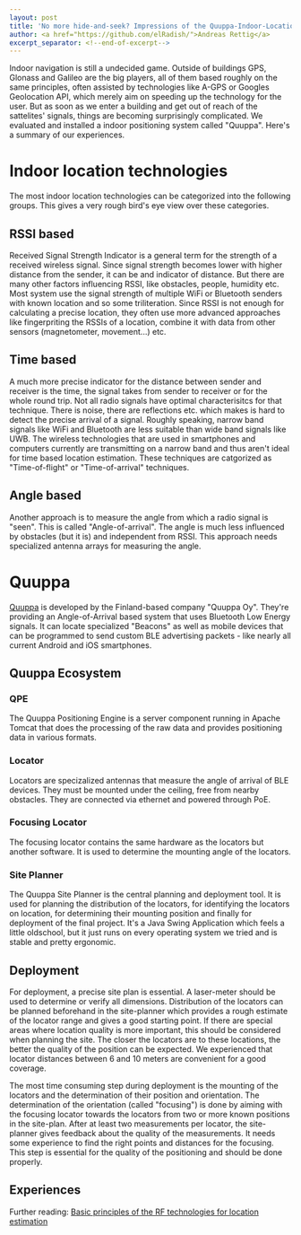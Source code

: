 ```yaml
---
layout: post
title: 'No more hide-and-seek? Impressions of the Quuppa-Indoor-Location System'
author: <a href="https://github.com/elRadish/">Andreas Rettig</a>
excerpt_separator: <!--end-of-excerpt-->
---
```


Indoor navigation is still a undecided game. 
Outside of buildings GPS, Glonass and Galileo are the big players, all of them based roughly on the same principles, often assisted by technologies like A-GPS or Googles Geolocation API, which merely aim on speeding up the technology for the user. 
But as soon as we enter a building and get out of reach of the sattelites' signals, things are becoming surprisingly complicated.
We evaluated and installed a indoor positioning system called "Quuppa". Here's a summary of our experiences.
<!--end-of-excerpt-->

# Indoor location technologies
The most indoor location technologies can be categorized into the following groups. This gives a very rough bird's eye view over these categories.

## RSSI based
Received Signal Strength Indicator is a general term for the strength of a received wireless signal. Since signal strength becomes lower with higher distance from the sender, it can be and indicator of distance. But there are many other factors influencing RSSI, like obstacles, people, humidity etc.
Most system use the signal strength of multiple WiFi or Bluetooth senders with known location and so some triliteration. Since RSSI is not enough for calculating a precise location, they often use more advanced approaches like fingerpriting the RSSIs of a location, combine it with data from other sensors (magnetometer, movement...) etc.

## Time based
A much more precise indicator for the distance between sender and receiver is the time, the signal takes from sender to receiver or for the whole round trip. Not all radio signals have optimal characterisitcs for that technique. There is noise, there are reflections etc. which makes is hard to detect the precise arrival of a signal. Roughly speaking, narrow band signals like WiFi and Bluetooth are less suitable than wide band signals like UWB. The wireless technologies that are used in smartphones and computers currently are transmitting on a narrow band and thus aren't ideal for time based location estimation.
These techniques are catgorized as "Time-of-flight" or "Time-of-arrival" techniques.

## Angle based
Another approach is to measure the angle from which a radio signal is "seen". This is called "Angle-of-arrival". The angle is much less influenced by obstacles (but it is) and independent from RSSI. This approach needs specialized antenna arrays for measuring the angle.

# Quuppa 
[Quuppa](http://quuppa.com) is developed by the Finland-based company "Quuppa Oy". They're providing an Angle-of-Arrival based system that uses Bluetooth Low Energy signals.
It can locate specialized "Beacons" as well as mobile devices that can be programmed to send custom BLE advertising packets - like nearly all current Android and iOS smartphones.

## Quuppa Ecosystem
### QPE
The Quuppa Positioning Engine is a server component running in Apache Tomcat that does the processing of the raw data and provides positioning data in various formats.

### Locator
Locators are specizalized antennas that measure the angle of arrival of BLE devices. They must be mounted under the ceiling, free from nearby obstacles.
They are connected via ethernet and powered through PoE.

### Focusing Locator
The focusing locator contains the same hardware as the locators but another software. It is used to determine the mounting angle of the locators.

### Site Planner
The Quuppa Site Planner is the central planning and deployment tool. It is used for planning the distribution of the locators, for identifying the locators on location, for determining their mounting position and finally for deployment of the final project.
It's a Java Swing Application which feels a little oldschool, but it just runs on every operating system we tried and is stable and pretty ergonomic.

## Deployment

For deployment, a precise site plan is essential. A laser-meter should be used to determine or verify all dimensions.
Distribution of the locators can be planned beforehand in the site-planner which provides a rough estimate of the locator range and gives a good starting point. If there are special areas where location quality is more important, this should be considered when planning the site. The closer the locators are to these locations, the better the quality of the position can be expected. 
We experienced that locator distances between 6 and 10 meters are convenient for a good coverage.
 
The most time consuming step during deployment is the mounting of the locators and the determination of their position and orientation.
The determination of the orientation (called "focusing") is done by aiming with the focusing locator towards the locators from two or more known positions in the site-plan.
After at least two measurements per locator, the site-planner gives feedback about the quality of the measurements. It needs some experience to find the right points and distances for the focusing. This step is essential for the quality of the positioning and should be done properly. 

## Experiences



Further reading:
[Basic principles of the RF technologies for location estimation](http://www.electronicdesign.com/communications/what-s-difference-between-measuring-location-uwb-wi-fi-and-bluetooth
)